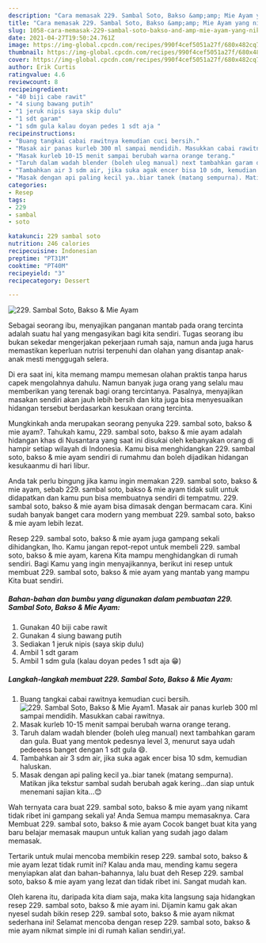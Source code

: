 ```yaml
---
description: "Cara memasak 229. Sambal Soto, Bakso &amp;amp; Mie Ayam yang nikmat dan Mudah Dibuat"
title: "Cara memasak 229. Sambal Soto, Bakso &amp;amp; Mie Ayam yang nikmat dan Mudah Dibuat"
slug: 1058-cara-memasak-229-sambal-soto-bakso-and-amp-mie-ayam-yang-nikmat-dan-mudah-dibuat
date: 2021-04-27T19:50:24.761Z
image: https://img-global.cpcdn.com/recipes/990f4cef5051a27f/680x482cq70/229-sambal-soto-bakso-mie-ayam-foto-resep-utama.jpg
thumbnail: https://img-global.cpcdn.com/recipes/990f4cef5051a27f/680x482cq70/229-sambal-soto-bakso-mie-ayam-foto-resep-utama.jpg
cover: https://img-global.cpcdn.com/recipes/990f4cef5051a27f/680x482cq70/229-sambal-soto-bakso-mie-ayam-foto-resep-utama.jpg
author: Erik Curtis
ratingvalue: 4.6
reviewcount: 8
recipeingredient:
- "40 biji cabe rawit"
- "4 siung bawang putih"
- "1 jeruk nipis saya skip dulu"
- "1 sdt garam"
- "1 sdm gula kalau doyan pedes 1 sdt aja "
recipeinstructions:
- "Buang tangkai cabai rawitnya kemudian cuci bersih."
- "Masak air panas kurleb 300 ml sampai mendidih. Masukkan cabai rawitnya."
- "Masak kurleb 10-15 menit sampai berubah warna orange terang."
- "Taruh dalam wadah blender (boleh uleg manual) next tambahkan garam dan gula. Buat yang mentok pedesnya level 3, menurut saya udah pedeeess banget dengan 1 sdt gula 😄."
- "Tambahkan air 3 sdm air, jika suka agak encer bisa 10 sdm, kemudian haluskan."
- "Masak dengan api paling kecil ya..biar tanek (matang sempurna). Matikan jika tekstur sambal sudah berubah agak kering...dan siap untuk menemani sajian kita...😊"
categories:
- Resep
tags:
- 229
- sambal
- soto

katakunci: 229 sambal soto 
nutrition: 246 calories
recipecuisine: Indonesian
preptime: "PT31M"
cooktime: "PT40M"
recipeyield: "3"
recipecategory: Dessert

---
```



![229. Sambal Soto, Bakso &amp; Mie Ayam](https://img-global.cpcdn.com/recipes/990f4cef5051a27f/680x482cq70/229-sambal-soto-bakso-mie-ayam-foto-resep-utama.jpg)

Sebagai seorang ibu, menyajikan panganan mantab pada orang tercinta adalah suatu hal yang mengasyikan bagi kita sendiri. Tugas seorang ibu bukan sekedar mengerjakan pekerjaan rumah saja, namun anda juga harus memastikan keperluan nutrisi terpenuhi dan olahan yang disantap anak-anak mesti menggugah selera.

Di era  saat ini, kita memang mampu memesan olahan praktis tanpa harus capek mengolahnya dahulu. Namun banyak juga orang yang selalu mau memberikan yang terenak bagi orang tercintanya. Pasalnya, menyajikan masakan sendiri akan jauh lebih bersih dan kita juga bisa menyesuaikan hidangan tersebut berdasarkan kesukaan orang tercinta. 



Mungkinkah anda merupakan seorang penyuka 229. sambal soto, bakso &amp; mie ayam?. Tahukah kamu, 229. sambal soto, bakso &amp; mie ayam adalah hidangan khas di Nusantara yang saat ini disukai oleh kebanyakan orang di hampir setiap wilayah di Indonesia. Kamu bisa menghidangkan 229. sambal soto, bakso &amp; mie ayam sendiri di rumahmu dan boleh dijadikan hidangan kesukaanmu di hari libur.

Anda tak perlu bingung jika kamu ingin memakan 229. sambal soto, bakso &amp; mie ayam, sebab 229. sambal soto, bakso &amp; mie ayam tidak sulit untuk didapatkan dan kamu pun bisa membuatnya sendiri di tempatmu. 229. sambal soto, bakso &amp; mie ayam bisa dimasak dengan bermacam cara. Kini sudah banyak banget cara modern yang membuat 229. sambal soto, bakso &amp; mie ayam lebih lezat.

Resep 229. sambal soto, bakso &amp; mie ayam juga gampang sekali dihidangkan, lho. Kamu jangan repot-repot untuk membeli 229. sambal soto, bakso &amp; mie ayam, karena Kita mampu menghidangkan di rumah sendiri. Bagi Kamu yang ingin menyajikannya, berikut ini resep untuk membuat 229. sambal soto, bakso &amp; mie ayam yang mantab yang mampu Kita buat sendiri.

<!--inarticleads1-->

##### Bahan-bahan dan bumbu yang digunakan dalam pembuatan 229. Sambal Soto, Bakso &amp; Mie Ayam:

1. Gunakan 40 biji cabe rawit
1. Gunakan 4 siung bawang putih
1. Sediakan 1 jeruk nipis (saya skip dulu)
1. Ambil 1 sdt garam
1. Ambil 1 sdm gula (kalau doyan pedes 1 sdt aja 😁)




<!--inarticleads2-->

##### Langkah-langkah membuat 229. Sambal Soto, Bakso &amp; Mie Ayam:

1. Buang tangkai cabai rawitnya kemudian cuci bersih.
<img src="https://img-global.cpcdn.com/steps/4031cabc699e4c39/160x128cq70/229-sambal-soto-bakso-mie-ayam-langkah-memasak-1-foto.jpg" alt="229. Sambal Soto, Bakso &amp; Mie Ayam">1. Masak air panas kurleb 300 ml sampai mendidih. Masukkan cabai rawitnya.
1. Masak kurleb 10-15 menit sampai berubah warna orange terang.
1. Taruh dalam wadah blender (boleh uleg manual) next tambahkan garam dan gula. Buat yang mentok pedesnya level 3, menurut saya udah pedeeess banget dengan 1 sdt gula 😄.
1. Tambahkan air 3 sdm air, jika suka agak encer bisa 10 sdm, kemudian haluskan.
1. Masak dengan api paling kecil ya..biar tanek (matang sempurna). Matikan jika tekstur sambal sudah berubah agak kering...dan siap untuk menemani sajian kita...😊




Wah ternyata cara buat 229. sambal soto, bakso &amp; mie ayam yang nikamt tidak ribet ini gampang sekali ya! Anda Semua mampu memasaknya. Cara Membuat 229. sambal soto, bakso &amp; mie ayam Cocok banget buat kita yang baru belajar memasak maupun untuk kalian yang sudah jago dalam memasak.

Tertarik untuk mulai mencoba membikin resep 229. sambal soto, bakso &amp; mie ayam lezat tidak rumit ini? Kalau anda mau, mending kamu segera menyiapkan alat dan bahan-bahannya, lalu buat deh Resep 229. sambal soto, bakso &amp; mie ayam yang lezat dan tidak ribet ini. Sangat mudah kan. 

Oleh karena itu, daripada kita diam saja, maka kita langsung saja hidangkan resep 229. sambal soto, bakso &amp; mie ayam ini. Dijamin kamu gak akan nyesel sudah bikin resep 229. sambal soto, bakso &amp; mie ayam nikmat sederhana ini! Selamat mencoba dengan resep 229. sambal soto, bakso &amp; mie ayam nikmat simple ini di rumah kalian sendiri,ya!.

